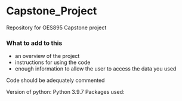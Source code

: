 # Capstone_Project
Repository for OES895 Capstone project


### What to add to this
- an overview of the project 
- instructions for using the code
- enough information to allow the user to access the data you used

Code should be adequately commented

Version of python: Python 3.9.7
Packages used: 


